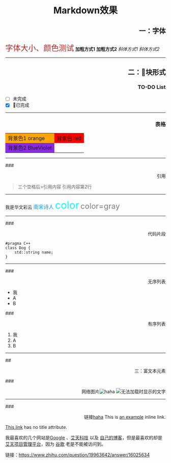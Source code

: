 # <center>Markdown效果

## <p align="right"> 一：字体
<font color=#B52A2B size=5 >字体大小、颜色测试</font>
__加粗方式1__
**加粗方式2**
_斜体方式1_
*斜体方式2*

---
## <p align="right"> 二：块形式

### <p align="right"> TO-DO List
- [ ] 未完成
- [x] 已完成 

---
### <p align="right"> 表格
<table>
    <tr>
        <td bgcolor=orange> 背景色1 orange </td>
        <td bgcolor=red> 背景色 red </td>
    </tr>
    <tr>
        <td bgcolor=BlueViolet > 背景色2 BlueViolet </td>
    </tr>
</table>

---
###<p align="right"> 引用
   > 三个空格后>引用内容
引用内容第2行


---

<font face="STCAIYUN">我是华文彩云</font>
<font color=#0099ff size=3 face="楷体">南宋诗人</font>
<font color=#00ffff size=6>color</font>
<font color=gray size=5>color=gray</font>

---

###<p align="right"> 代码片段
```
#pragma C++
class Dog {
    std::string name;
}
```
---
###<p align="right"> 无序列表
- 我 
- A
- B

###<p align="right"> 有序列表
1. 我
2. A
7. B

---
##<p align="right"> 三：富文本元素

###<p align="right"> 网络图片![haha]()
![无法加载时显示的文字](http://img1.iqilu.com/ed/11/09/05/22/44_110905094121_4.jpg)

---

###<p align="right"> 链接[haha]()
This is [an example](http://example.com/ "Title") inline link.

[This link](http://example.net/) has no title attribute.

我最喜欢的几个网站是[Google][1] 、[艾天科技][2] 以及 [自己的博客][3]，但是最喜欢的却是 [艾天项目管理平台][atoa]，因为 [谷歌][1] 老是不能被访问到。

[1]:http://www.google.com "Google"
[2]:http://aitine.com "Aitine Technology"
[3]:http://note.costony.com "Notes of Cos Tony"
[atoa]:http://us.aitine.com "艾天项目管理平台"

链接：https://www.zhihu.com/question/19963642/answer/16025634
